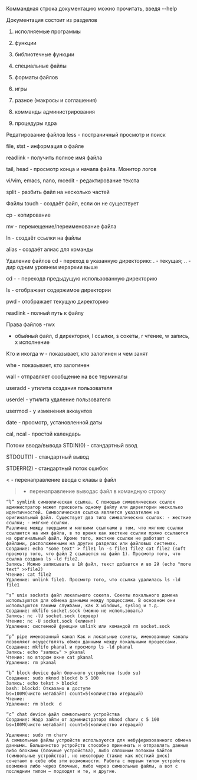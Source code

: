 Коммандная строка
документацию можно прочитать, введя --help

Документация состоит из разделов

1. исполняемые программы

2. функции

3. библиотечные функции

4. специальные файлы

5. форматы файлов

6. игры

7. разное (макросы и соглашения)

8. комманды администрирования

9. процедуры ядра

Редатирование файлов
less - постраничный просмотр и поиск

file, stst - информация о файле

readlink - получить полное имя файла

tail, head - просмотр конца и начала файла. Монитор логов

vi/vim, emacs, nano, mcedit - редактирование текста

split - разбить файл на несколько частей

Файлы
touch - создаёт файл, если он не существует

cp - копирование

mv - перемещение/переименование файла

ln - создаёт ссылки на файлы

alias - создаёт алиас для команды

Удаление файлов
cd - переход в указанную директорию: . - текущая; .. - дир одним уровнем иерархии выше

cd - - переходв предыдущую использованную директорию

ls - отображает содержимое директории

pwd - отображает текущую директорию

readlink - полный путь к файлу

Права файлов
-rwx

- обыйный файл, d директория, l ссылки, s сокеты, r чтение, w запись, x исполнение

Кто и икогда
w - показывает, кто залогинен и чем занят

whe - показывает, кто залогинен

wall - отправляет сообщение на все терминалы

useradd - утилита создания пользователя

userdel - утилита удаление пользователя

usermod - у изменения аккаунтов

date - просмотр, установленной даты

cal, ncal - простой календарь

Потоки ввода/вывода
STDIN(0) - стандартный ввод

STDOUT(1) - стандартный вывод

STDERR(2) - стандартный поток ошибок

< - перенаправление ввода с клавы в файл

> - перенаправление выводас файл в командную строку
```
“l” symlink символическая ссылка. С помощью символических ссылок администратор может присвоить одному файлу или директории несколько идентичностей. Символическая ссылка является указателем на оригинальный файл. Существует два типа символических ссылок: - жесткие ссылки; - мягкие ссылки.
Различие между твердыми и мягкими ссылками в том, что мягкие ссылки ссылаются на имя файла, в то время как жесткие ссылки прямо ссылаются на оригинальный файл. Кроме того, жесткие ссылки не работают с файлами, расположенными на других разделах или файловых системах. 
Создание: echo "some text" > file1 ln -s file1 file2 cat file2 (soft просмотр того, что файл 2 ссылается на файл 1). Просмотр того, что ссылка создана ls -ld file2.
Запись: Можно записывать в 1й файл, текст добавтся и во 2й (echo "more text" >>file2)
Чтение: cat file2
Удаление: unlink file1. Просмотр того, что ссылка удалилась ls -ld file1
````

```
“s” unix sockets файл локального сокета. Сокеты локального домена используются для обмена данными между процессами. В основном они используются такими службами, как X windows, syslog и т.д. 
Создание: mkfifo socket.sock (можно не использовать)
Запись: nc -lU socket.sock (сервер)
Чтение: nc -U socket.sock (клиент)
Удаление: системной функции unlink или командой rm socket.sock
```
````
“p” pipe именованный канал Как и локальные сокеты, именованные каналы позволяют осуществлять обмен данными между локальными процессами.
Создание: mkfifo pkanal и просмотр ls -ld pkanal
Запись: echo "запись" > pkanal
Чтение: во втором окне cat pkanal
Удаление: rm pkanal
````
```
“b” block device файл блочного устройства (sudo su)
Создание: sudo mknod blockd b 5 100
Запись: echo tekst > blockd
bash: blockd: Отказано в доступе
bs=100M(чисто мегабайт) count=5(количество итераций)
Чтение:  
Удаление: rm block	d
```

```
“c” chat device файл символьного устройства 
Создание: Надо зайти от администратора mknod charv c 5 100
bs=100M(чисто мегабайт) count=5(количество итераций)

Удаление: sudo rm charv
А символьные файлы устройств используются для небуферизованного обмена данными. Большинство устройств способно принимать и отправлять данные либо блоками (блочные устройства), либо сплошным потоком байтов (символьные устройства), но некоторые (такие как жёсткий диск) сочетают в себе обе эти возможности. Работа с первым типом устройств возможна либо через блочные, либо через символьные файлы, а вот с последним типом — подходят и те, и другие. 

```


